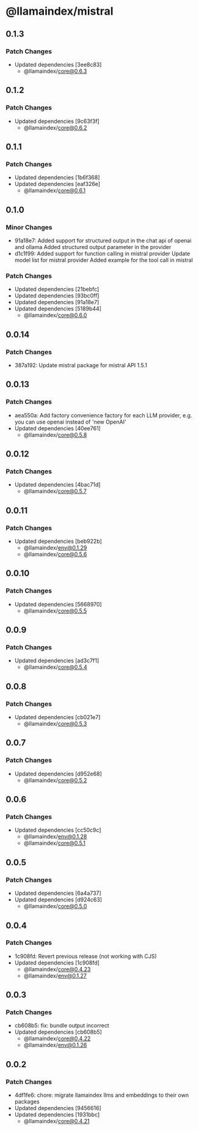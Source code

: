 # @llamaindex/mistral

## 0.1.3

### Patch Changes

- Updated dependencies [3ee8c83]
  - @llamaindex/core@0.6.3

## 0.1.2

### Patch Changes

- Updated dependencies [9c63f3f]
  - @llamaindex/core@0.6.2

## 0.1.1

### Patch Changes

- Updated dependencies [1b6f368]
- Updated dependencies [eaf326e]
  - @llamaindex/core@0.6.1

## 0.1.0

### Minor Changes

- 91a18e7: Added support for structured output in the chat api of openai and ollama
  Added structured output parameter in the provider
- d1c1f99: Added support for function calling in mistral provider
  Update model list for mistral provider
  Added example for the tool call in mistral

### Patch Changes

- Updated dependencies [21bebfc]
- Updated dependencies [93bc0ff]
- Updated dependencies [91a18e7]
- Updated dependencies [5189b44]
  - @llamaindex/core@0.6.0

## 0.0.14

### Patch Changes

- 387a192: Update mistral package for mistral API 1.5.1

## 0.0.13

### Patch Changes

- aea550a: Add factory convenience factory for each LLM provider, e.g. you can use openai instead of 'new OpenAI'
- Updated dependencies [40ee761]
  - @llamaindex/core@0.5.8

## 0.0.12

### Patch Changes

- Updated dependencies [4bac71d]
  - @llamaindex/core@0.5.7

## 0.0.11

### Patch Changes

- Updated dependencies [beb922b]
  - @llamaindex/env@0.1.29
  - @llamaindex/core@0.5.6

## 0.0.10

### Patch Changes

- Updated dependencies [5668970]
  - @llamaindex/core@0.5.5

## 0.0.9

### Patch Changes

- Updated dependencies [ad3c7f1]
  - @llamaindex/core@0.5.4

## 0.0.8

### Patch Changes

- Updated dependencies [cb021e7]
  - @llamaindex/core@0.5.3

## 0.0.7

### Patch Changes

- Updated dependencies [d952e68]
  - @llamaindex/core@0.5.2

## 0.0.6

### Patch Changes

- Updated dependencies [cc50c9c]
  - @llamaindex/env@0.1.28
  - @llamaindex/core@0.5.1

## 0.0.5

### Patch Changes

- Updated dependencies [6a4a737]
- Updated dependencies [d924c63]
  - @llamaindex/core@0.5.0

## 0.0.4

### Patch Changes

- 1c908fd: Revert previous release (not working with CJS)
- Updated dependencies [1c908fd]
  - @llamaindex/core@0.4.23
  - @llamaindex/env@0.1.27

## 0.0.3

### Patch Changes

- cb608b5: fix: bundle output incorrect
- Updated dependencies [cb608b5]
  - @llamaindex/core@0.4.22
  - @llamaindex/env@0.1.26

## 0.0.2

### Patch Changes

- 4df1fe6: chore: migrate llamaindex llms and embeddings to their own packages
- Updated dependencies [9456616]
- Updated dependencies [1931bbc]
  - @llamaindex/core@0.4.21
